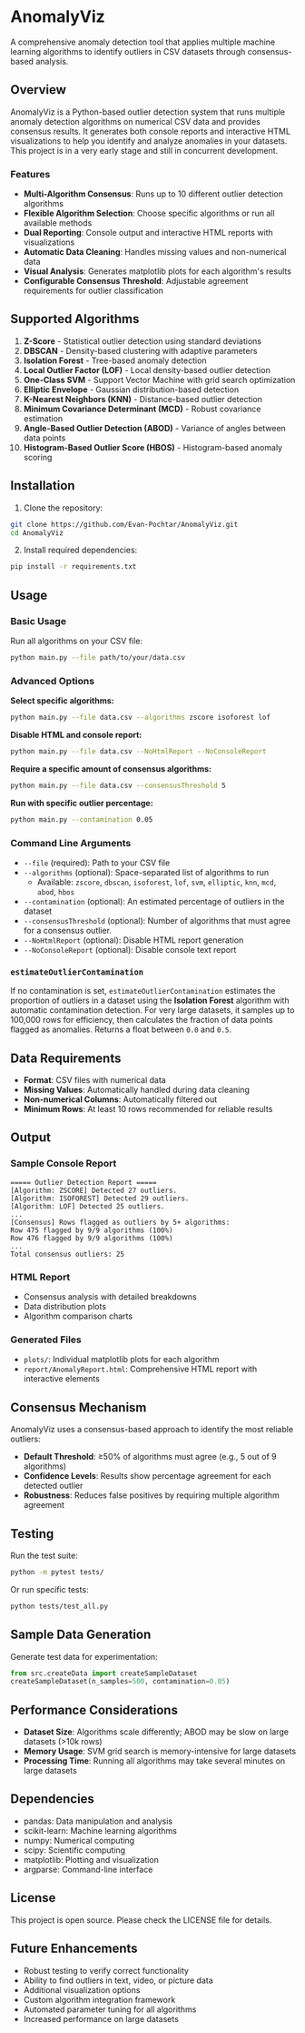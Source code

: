 # AnomalyViz

A comprehensive anomaly detection tool that applies multiple machine learning algorithms to identify outliers in CSV datasets through consensus-based analysis.

## Overview

AnomalyViz is a Python-based outlier detection system that runs multiple anomaly detection algorithms on numerical CSV data and provides consensus results. It generates both console reports and interactive HTML visualizations to help you identify and analyze anomalies in your datasets. This project is in a very early stage and still in concurrent development.

### Features

- **Multi-Algorithm Consensus**: Runs up to 10 different outlier detection algorithms
- **Flexible Algorithm Selection**: Choose specific algorithms or run all available methods
- **Dual Reporting**: Console output and interactive HTML reports with visualizations
- **Automatic Data Cleaning**: Handles missing values and non-numerical data
- **Visual Analysis**: Generates matplotlib plots for each algorithm's results
- **Configurable Consensus Threshold**: Adjustable agreement requirements for outlier classification

## Supported Algorithms

1. **Z-Score** - Statistical outlier detection using standard deviations
2. **DBSCAN** - Density-based clustering with adaptive parameters
3. **Isolation Forest** - Tree-based anomaly detection
4. **Local Outlier Factor (LOF)** - Local density-based outlier detection
5. **One-Class SVM** - Support Vector Machine with grid search optimization
6. **Elliptic Envelope** - Gaussian distribution-based detection
7. **K-Nearest Neighbors (KNN)** - Distance-based outlier detection
8. **Minimum Covariance Determinant (MCD)** - Robust covariance estimation
9. **Angle-Based Outlier Detection (ABOD)** - Variance of angles between data points
10. **Histogram-Based Outlier Score (HBOS)** - Histogram-based anomaly scoring

## Installation

1. Clone the repository:
```bash
git clone https://github.com/Evan-Pochtar/AnomalyViz.git
cd AnomalyViz
```

2. Install required dependencies:
```bash
pip install -r requirements.txt
```

## Usage

### Basic Usage

Run all algorithms on your CSV file:
```bash
python main.py --file path/to/your/data.csv
```

### Advanced Options

**Select specific algorithms:**
```bash
python main.py --file data.csv --algorithms zscore isoforest lof
```

**Disable HTML and console report:**
```bash
python main.py --file data.csv --NoHtmlReport --NoConsoleReport
```

**Require a specific amount of consensus algorithms:**
```bash
python main.py --file data.csv --consensusThreshold 5
```

**Run with specific outlier percentage:**
```bash
python main.py --contamination 0.05
```

### Command Line Arguments

- `--file` (required): Path to your CSV file
- `--algorithms` (optional): Space-separated list of algorithms to run
  - Available: `zscore`, `dbscan`, `isoforest`, `lof`, `svm`, `elliptic`, `knn`, `mcd`, `abod`, `hbos`
- `--contamination` (optional): An estimated percentage of outliers in the dataset
- `--consensusThreshold` (optional): Number of algorithms that must agree for a consensus outlier.
- `--NoHtmlReport` (optional): Disable HTML report generation
- `--NoConsoleReport` (optional): Disable console text report

### `estimateOutlierContamination`

If no contamination is set, `estimateOutlierContamination` estimates the proportion of outliers in a dataset using the **Isolation Forest** algorithm with automatic contamination detection. For very large datasets, it samples up to 100,000 rows for efficiency, then calculates the fraction of data points flagged as anomalies. Returns a float between `0.0` and `0.5`.

## Data Requirements

- **Format**: CSV files with numerical data
- **Missing Values**: Automatically handled during data cleaning
- **Non-numerical Columns**: Automatically filtered out
- **Minimum Rows**: At least 10 rows recommended for reliable results

## Output

### Sample Console Report
```
===== Outlier Detection Report =====
[Algorithm: ZSCORE] Detected 27 outliers.
[Algorithm: ISOFOREST] Detected 29 outliers.
[Algorithm: LOF] Detected 25 outliers.
...
[Consensus] Rows flagged as outliers by 5+ algorithms:
Row 475 flagged by 9/9 algorithms (100%)
Row 476 flagged by 9/9 algorithms (100%)
...
Total consensus outliers: 25
```

### HTML Report
- Consensus analysis with detailed breakdowns
- Data distribution plots
- Algorithm comparison charts

### Generated Files
- `plots/`: Individual matplotlib plots for each algorithm
- `report/AnomalyReport.html`: Comprehensive HTML report with interactive elements

## Consensus Mechanism

AnomalyViz uses a consensus-based approach to identify the most reliable outliers:

- **Default Threshold**: ≥50% of algorithms must agree (e.g., 5 out of 9 algorithms)
- **Confidence Levels**: Results show percentage agreement for each detected outlier
- **Robustness**: Reduces false positives by requiring multiple algorithm agreement

## Testing

Run the test suite:
```bash
python -m pytest tests/
```

Or run specific tests:
```bash
python tests/test_all.py
```

## Sample Data Generation

Generate test data for experimentation:
```python
from src.createData import createSampleDataset
createSampleDataset(n_samples=500, contamination=0.05)
```

## Performance Considerations

- **Dataset Size**: Algorithms scale differently; ABOD may be slow on large datasets (>10k rows)
- **Memory Usage**: SVM grid search is memory-intensive for large datasets
- **Processing Time**: Running all algorithms may take several minutes on large datasets

## Dependencies

- pandas: Data manipulation and analysis
- scikit-learn: Machine learning algorithms
- numpy: Numerical computing
- scipy: Scientific computing
- matplotlib: Plotting and visualization
- argparse: Command-line interface

## License

This project is open source. Please check the LICENSE file for details.

## Future Enhancements

- Robust testing to verify correct functionality
- Ability to find outliers in text, video, or picture data
- Additional visualization options
- Custom algorithm integration framework
- Automated parameter tuning for all algorithms
- Increased performance on large datasets
